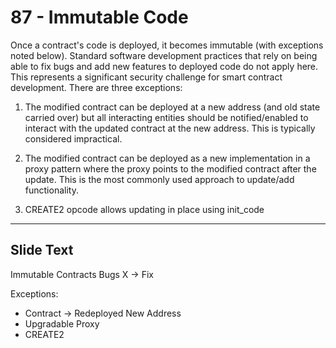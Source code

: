 # 87 - Immutable Code

Once a contract's code is deployed, it becomes immutable (with exceptions noted below). Standard software development practices that rely on being able to fix bugs and add new features to deployed code do not apply here. This represents a significant security challenge for smart contract development. There are three exceptions:

1.  The modified contract can be deployed at a new address (and old state carried over) but all interacting entities should be notified/enabled to interact with the updated contract at the new address. This is typically considered impractical.
    
2.  The modified contract can be deployed as a new implementation in a proxy pattern where the proxy points to the modified contract after the update. This is the most commonly used approach to update/add functionality.
    
3.  CREATE2 opcode allows updating in place using init_code

---
## Slide Text
Immutable Contracts
Bugs X ->  Fix

Exceptions:
- Contract -> Redeployed New Address
- Upgradable Proxy
- CREATE2

 

